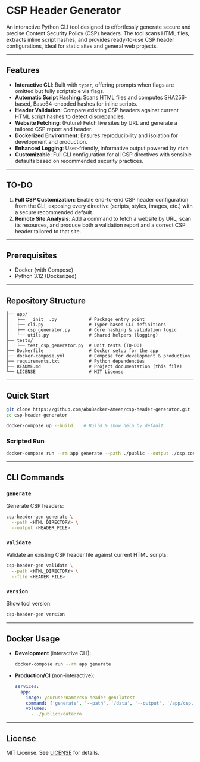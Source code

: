 # CSP Header Generator

An interactive Python CLI tool designed to effortlessly generate secure and
precise Content Security Policy (CSP) headers. The tool scans HTML files,
extracts inline script hashes, and provides ready-to-use CSP header
configurations, ideal for static sites and general web projects.

---

## Features

- **Interactive CLI**: Built with `typer`, offering prompts when flags are
  omitted but fully scriptable via flags.
- **Automatic Script Hashing**: Scans HTML files and computes SHA256-based,
  Base64-encoded hashes for inline scripts.
- **Header Validation**: Compare existing CSP headers against current HTML
  script hashes to detect discrepancies.
- **Website Fetching**: (Future) Fetch live sites by URL and generate a tailored
  CSP report and header.
- **Dockerized Environment**: Ensures reproducibility and isolation for
  development and production.
- **Enhanced Logging**: User-friendly, informative output powered by `rich`.
- **Customizable**: Full CLI configuration for all CSP directives with sensible
  defaults based on recommended security practices.

---

## TO-DO

1. **Full CSP Customization**: Enable end-to-end CSP header configuration from
   the CLI, exposing every directive (scripts, styles, images, etc.) with a
   secure recommended default.
2. **Remote Site Analysis**: Add a command to fetch a website by URL, scan its
   resources, and produce both a validation report and a correct CSP header
   tailored to that site.

---

## Prerequisites

- Docker (with Compose)
- Python 3.12 (Dockerized)

---

## Repository Structure

```plaintext
├── app/
│   ├── __init__.py            # Package entry point
│   ├── cli.py                 # Typer-based CLI definitions
│   ├── csp_generator.py       # Core hashing & validation logic
│   └── utils.py               # Shared helpers (logging)
├── tests/
│   └── test_csp_generator.py  # Unit tests (TO-DO)
├── Dockerfile                 # Docker setup for the app
├── docker-compose.yml         # Compose for development & production
├── requirements.txt           # Python dependencies
├── README.md                  # Project documentation (this file)
└── LICENSE                    # MIT License
```

---

## Quick Start

```bash
git clone https://github.com/AbuBacker-Ameen/csp-header-generator.git
cd csp-header-generator

docker-compose up --build    # Build & show help by default
```

### Scripted Run

```bash
docker-compose run --rm app generate --path ./public --output ./csp.conf
```

---

## CLI Commands

### `generate`

Generate CSP headers:

```bash
csp-header-gen generate \
  --path <HTML_DIRECTORY> \
  --output <HEADER_FILE>
```

### `validate`

Validate an existing CSP header file against current HTML scripts:

```bash
csp-header-gen validate \
  --path <HTML_DIRECTORY> \
  --file <HEADER_FILE>
```

### `version`

Show tool version:

```bash
csp-header-gen version
```

---

## Docker Usage

- **Development** (interactive CLI):

  ```bash
  docker-compose run --rm app generate
  ```

- **Production/CI** (non-interactive):

  ```yaml
  services:
    app:
      image: yourusername/csp-header-gen:latest
      command: ['generate', '--path', '/data', '--output', '/app/csp.conf']
      volumes:
        - ./public:/data:ro
  ```

---

## License

MIT License. See [LICENSE](LICENSE) for details.
